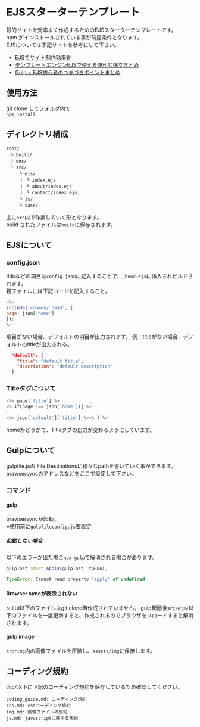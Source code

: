 # EJSスターターテンプレート
静的サイトを効率よく作成するためのEJSスターターテンプレートです。  
npm がインストールされている事が前提条件となります。  
EJSについては下記サイトを参考にして下さい。

- [EJSでサイト制作効率化](https://www.to-r.net/media/ejs-02/)
- [テンプレートエンジンEJSで使える便利な構文まとめ](https://qiita.com/y_hokkey/items/31f1daa6cecb5f4ea4c9#--)
- [Gulp + EJS初心者のつまづきポイントまとめ](https://qiita.com/sygnas/items/6e7472667219522f9757)

## 使用方法
git clone してフォルダ内で  
`npm install`  

## ディレクトリ構成
```
root/
　├ build/
　├ doc/
　└ src/
　　　└ ejs/
　　　｜ └ index.ejs
　　　｜ └ about/index.ejs
　　　｜ └ contact/index.ejs
　　　└ js/
　　　└ sass/
```
主に`src`内で作業していく形となります。  
build されたファイルは`build`に保存されます。

## EJSについて
### config.json

titleなどの項目は`config.json`に記入することで、`_head.ejs`に挿入されビルドされます。  
親ファイルには下記コードを記入すること。
```js
<%-
include('common/_head', {
page: json['home']
});
%>
```
項目がない場合、デフォルトの項目が出力されます。
例：titleがない場合、デフォルトのtitleが出力される。
```json
  "default": {
    "title": "default title",
    "description": "default description"
  }
```

### Titleタグについて
```javascript
<%= page['title'] %>
<% if(page !== json['home']){ %>
-
<%= json['default']['title'] %><% } %>
```
homeかどうかで、Titleタグの出力が変わるようにしています。

## Gulpについて
gulpfile.jsの File Destinationsに様々なpathを書いていく事ができます。  
brawsersyncのアドレスなどをここで設定して下さい。

### コマンド
#### gulp
brawsersyncが起動。  
※使用前に`gulpfileconfig.js`要設定  

##### 起動しない場合
以下のエラーが出た場合`npx gulp`で解消される場合があります。

```javascript
gulpInst.start.apply(gulpInst, toRun);                   

TypeError: Cannot read property 'apply' of undefined

```

#### Browser syncが表示されない
`build`以下のファイルはgit clone時作成されていません。
gulp起動後`src/ejs/`以下のファイルを一度更新すると、作成されるのでブラウザをリロードすると解消されます。

#### gulp image
`src/img`内の画像ファイルを圧縮し、`assets/img`に保存します。  

## コーディング規約

`doc/`以下に下記のコーディング規約を保存しているため確認してください。

```
coding_guide.md: コーディング規約
css.md: cssコーディング規約
img.md: 画像ファイルの規約
js.md: javascriptに関する規約
```

<!-- 以下、各種リンク -->

[FLOCSS]: https://github.com/hiloki/flocss
[MindBEMding]: https://github.com/juno/bem-methodology-ja/blob/master/definitions.md
[Bootstarp]: https://getbootstrap.com/
[slick]: http://kenwheeler.github.io/slick/
[drawer]: https://github.com/blivesta/drawer
